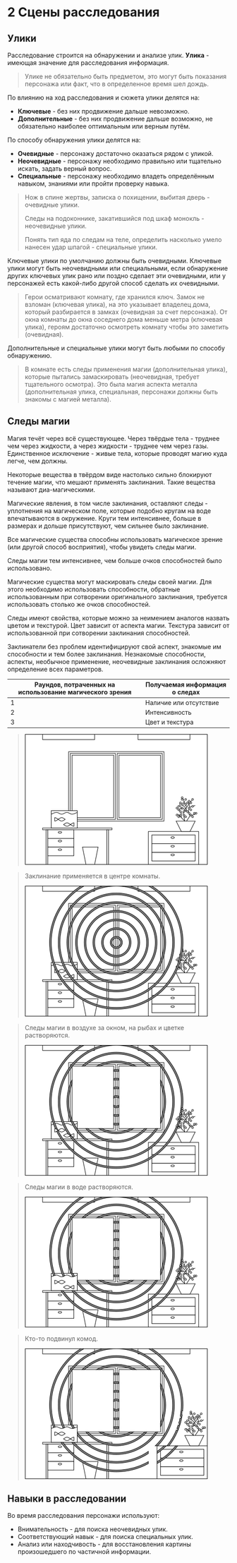 # 2 Сцены расследования

## Улики

Расследование строится на обнаружении и анализе улик. **Улика** - имеющая значение для расследования информация.

>Улике не обязательно быть предметом, это могут быть показания персонажа или факт, что в определенное время шел дождь.

По влиянию на ход расследования и сюжета улики делятся на:
- **Ключевые** - без них продвижение дальше невозможно.
- **Дополнительные** - без них продвижение дальше возможно, не обязательно наиболее оптимальным или верным путём.

По способу обнаружения улики делятся на:
- **Очевидные** - персонажу достаточно оказаться рядом с уликой.
- **Неочевидные** - персонажу необходимо правильно или тщательно искать, задать верный вопрос.
- **Специальные** - персонажу необходимо владеть определённым навыком, знаниями или пройти проверку навыка.

>Нож в спине жертвы, записка о похищении, выбитая дверь - очевидные улики.
>
>Следы на подоконнике, закатившийся под шкаф монокль - неочевидные улики.
>
>Понять тип яда по следам на теле, определить насколько умело нанесен удар шпагой - специальные улики.

Ключевые улики по умолчанию должны быть очевидными.
Ключевые улики могут быть неочевидными или специальными, если обнаружение других ключевых улик рано или поздно сделает эти очевидными,
или у персонажей есть какой-либо другой способ сделать их очевидными.

>Герои осматривают комнату, где хранился ключ.
>Замок не взломан (ключевая улика), на это указывает владелец дома,
>который разбирается в замках (очевидная за счет персонажа).
>От окна комнаты до окна соседнего дома меньше метра (ключевая улика),
>героям достаточно осмотреть комнату чтобы это заметить (очевидная).

Дополнительные и специальные улики могут быть любыми по способу обнаружению.

>В комнате есть следы применения магии (дополнительная улика),
>которые пытались замаскировать (неочевидная, требует тщательного осмотра).
>Это была магия аспекта металла (дополнительная улика, специальная, персонажи должны быть знакомы с магией металла).

## Следы магии

Магия течёт через всё существующее.
Через твёрдые тела - труднее чем через жидкости, а через жидкости - труднее чем через газы.
Единственное исключение - живые тела, которые проводят магию куда легче, чем должны.

Некоторые вещества в твёрдом виде настолько сильно блокируют течение магии, что мешают применять заклинания.
Такие вещества называют диа-магическими.

Магические явления, в том числе заклинания, оставляют следы - уплотнения на магическом поле,
которые подобно кругам на воде впечатываются в окружение.
Круги тем интенсивнее, больше в размерах и дольше присутствуют, чем сильнее было заклинание.

Все магические существа способны использовать магическое зрение (или другой способ восприятия), чтобы увидеть следы магии.

Следы магии тем интенсивнее, чем больше очков способностей было использовано.

Магические существа могут маскировать следы своей магии.
Для этого необходимо использовать способности, обратные использованным при сотворении оригинального заклинания,
требуется использовать столько же очков способностей.

Следы имеют свойства, которые можно за неимением аналогов назвать цветом и текстурой.
Цвет зависит от аспекта магии. Текстура зависит от использованной при сотворении заклинания способностей.

Заклинатели без проблем идентифицируют свой аспект, знакомые им способности и тем более заклинания.
Незнакомые способности, аспекты, необычное применение, неочевидные заклинания осложняют определение всех параметров.

Раундов, потраченных на использование магического зрения | Получаемая информация о следах
---|---
1 | Наличие или отсутствие
2 | Интенсивность
3 | Цвет и текстура

>![](img/2_magic_traces_1.png)

>Заклинание применяется в центре комнаты.
>
>![](img/2_magic_traces_2.png)

>Следы магии в воздухе за окном, на рыбах и цветке растворяются. 
>
>![](img/2_magic_traces_3.png)

>Следы магии в воде растворяются.
>
>![](img/2_magic_traces_4.png)

>Кто-то подвинул комод.
>
>![](img/2_magic_traces_5.png)

## Навыки в расследовании

Во время расследования персонажи используют:
- Внимательность - для поиска неочевидных улик.
- Соответствующий навык - для поиска специальных улик.
- Анализ или находчивость - для восстановления картины произошедшего по частичной информации.